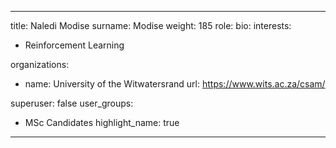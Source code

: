 
---
title: Naledi Modise
surname: Modise
weight: 185
role:
bio: 
interests:
  - Reinforcement Learning

organizations:
  - name: University of the Witwatersrand
    url: https://www.wits.ac.za/csam/


superuser: false
user_groups:
  - MSc Candidates
highlight_name: true


---



